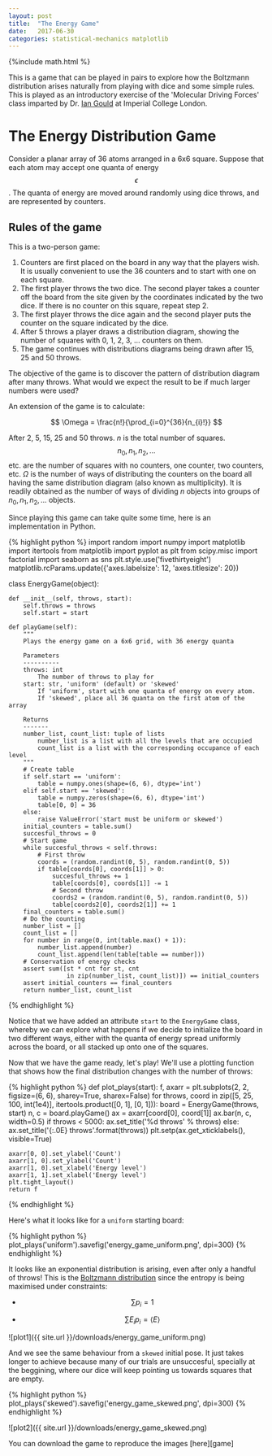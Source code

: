```yaml
---
layout: post
title:  "The Energy Game"
date:   2017-06-30
categories: statistical-mechanics matplotlib
---
```

{%include math.html %}

This is a game that can be played in pairs to explore how the Boltzmann distribution arises naturally
from playing with dice and some simple rules. This is played as an introductory exercise of the
'Molecular Driving Forces' class imparted by Dr. [Ian Gould][gould] at Imperial College London.

# The Energy Distribution Game
Consider a planar array of 36 atoms arranged in a 6x6 square. Suppose that each atom may accept one
quanta of energy $$\epsilon$$. The quanta of energy are moved around randomly using dice throws, and are
represented by counters.

## Rules of the game

This is a two-person game:

1. Counters are first placed on the board in any way that the players wish. It is usually convenient to use the 36 counters and to start with one on each square.
2. The first player throws the two dice. The second player takes a counter off the board from the site given by the coordinates indicated by the two dice. If there is no counter on this square, repeat step 2.
3. The first player throws the dice again and the second player puts the counter on the square indicated by the dice.
4. After 5 throws a player draws a distribution diagram, showing the number of squares with 0, 1, 2, 3, ... counters on them.
5. The game continues with distributions diagrams being drawn after 15, 25 and 50 throws.

The objective of the game is to discover the pattern of distribution diagram after many throws. What would we expect the result to be if much larger numbers were used?

An extension of the game is to calculate:


$$ \Omega = \frac{n!}{\prod_{i=0}^{36}{n_{i}!}} $$

After 2, 5, 15, 25 and 50 throws. $n$ is the total number of squares. $$n_{0}, n_{1}, n_{2}, ...$$ etc. are the number of squares with no counters, one counter, two counters, etc.
$\Omega$ is the number of ways of distributing the counters on the board all having the same distribution diagram (also known as multiplicity). It is readily obtained as the number
of ways of dividing $n$ objects into groups of $n_{0}, n_{1}, n_{2}, ...$ objects.

Since playing this game can take quite some time, here is an implementation in Python.

{% highlight python %}
import random
import numpy
import matplotlib
import itertools
from matplotlib import pyplot as plt
from scipy.misc import factorial
import seaborn as sns
plt.style.use('fivethirtyeight')
matplotlib.rcParams.update({'axes.labelsize': 12, 'axes.titlesize': 20})

class EnergyGame(object):

    def __init__(self, throws, start):
        self.throws = throws
        self.start = start

    def playGame(self):
        """
        Plays the energy game on a 6x6 grid, with 36 energy quanta

        Parameters
        ----------
        throws: int
            The number of throws to play for
        start: str, 'uniform' (default) or 'skewed'
            If 'uniform', start with one quanta of energy on every atom.
            If 'skewed', place all 36 quanta on the first atom of the array

        Returns
        -------
        number_list, count_list: tuple of lists
            number_list is a list with all the levels that are occupied
            count_list is a list with the corresponding occupance of each level
        """
        # Create table
        if self.start == 'uniform':
            table = numpy.ones(shape=(6, 6), dtype='int')
        elif self.start == 'skewed':
            table = numpy.zeros(shape=(6, 6), dtype='int')
            table[0, 0] = 36
        else:
            raise ValueError('start must be uniform or skewed')
        initial_counters = table.sum()
        succesful_throws = 0
        # Start game
        while succesful_throws < self.throws:
            # First throw
            coords = (random.randint(0, 5), random.randint(0, 5))
            if table[coords[0], coords[1]] > 0:
                succesful_throws += 1
                table[coords[0], coords[1]] -= 1
                # Second throw
                coords2 = (random.randint(0, 5), random.randint(0, 5))
                table[coords2[0], coords2[1]] += 1
        final_counters = table.sum()
        # Do the counting
        number_list = []
        count_list = []
        for number in range(0, int(table.max() + 1)):
            number_list.append(number)
            count_list.append(len(table[table == number]))
        # Conservation of energy checks
        assert sum([st * cnt for st, cnt
                    in zip(number_list, count_list)]) == initial_counters
        assert initial_counters == final_counters
        return number_list, count_list

{% endhighlight %}

Notice that we have added an attribute `start` to the `EnergyGame` class, whereby we can explore what happens if we decide to initialize the
board in two different ways, either with the quanta of energy spread uniformly across the board, or all stacked up onto one of the squares.

Now that we have the game ready, let's play!
We'll use a plotting function that shows how the final distribution changes with the number of throws:

{% highlight python %}
def plot_plays(start):
    f, axarr = plt.subplots(2, 2, figsize=(6, 6), sharey=True, sharex=False)
    for throws, coord in zip([5, 25, 100, int(1e4)], itertools.product([0, 1], [0, 1])):
        board = EnergyGame(throws, start)
        n, c = board.playGame()
        ax = axarr[coord[0], coord[1]]
        ax.bar(n, c, width=0.5)
        if throws < 5000:
            ax.set_title('%d throws' % throws)
        else:
            ax.set_title('{:.0E} throws'.format(throws))
        plt.setp(ax.get_xticklabels(), visible=True)

    axarr[0, 0].set_ylabel('Count')
    axarr[1, 0].set_ylabel('Count')
    axarr[1, 0].set_xlabel('Energy level')
    axarr[1, 1].set_xlabel('Energy level')
    plt.tight_layout()
    return f
{% endhighlight %}

Here's what it looks like for a `uniform` starting board:

{% highlight python %}
plot_plays('uniform').savefig('energy_game_uniform.png', dpi=300)
{% endhighlight %}

It looks like an exponential distribution is arising, even after only a handful of throws!
This is the [Boltzmann distribution](https://www.wikiwand.com/en/Boltzmann_distribution) since the entropy is being maximised under constraints:

-  $$ \sum p_{i} = 1 $$

-  $$ \sum E_{i}p_{i} = \langle E \rangle $$

![plot1]({{ site.url }}/downloads/energy_game_uniform.png)

And we see the same behaviour from a `skewed` initial pose. It just takes longer to achieve because many of our trials are unsuccesful,
specially at the beggining, where our dice will keep pointing us towards squares that are empty.

{% highlight python %}
plot_plays('skewed').savefig('energy_game_skewed.png', dpi=300)
{% endhighlight %}

![plot2]({{ site.url }}/downloads/energy_game_skewed.png)

You can download the game to reproduce the images [here][game]

[gould]: https://www.imperial.ac.uk/people/i.gould
[here]: https://github.com/jeiros/jeiros.github.io/blob/master/downloads/energygame.py
